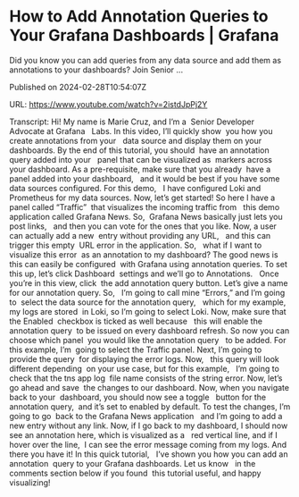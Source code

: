 # How to Add Annotation Queries to Your Grafana Dashboards | Grafana

Did you know you can add queries from any data source and add them as annotations to your dashboards? Join Senior ...

Published on 2024-02-28T10:54:07Z

URL: https://www.youtube.com/watch?v=2istdJpPj2Y

Transcript: Hi! My name is Marie Cruz, and I’m a 
Senior Developer Advocate at Grafana   Labs. In this video, I’ll quickly show 
you how you create annotations from your   data source and display them on your dashboards. By the end of this tutorial, you should 
have an annotation query added into your   panel that can be visualized as 
markers across your dashboard. As a pre-requisite, make sure that you already 
have a panel added into your dashboard,   and it would be best if you have some 
data sources configured. For this demo,   I have configured Loki and 
Prometheus for my data sources. Now, let’s get started! So here I have a panel called “Traffic” 
that visualizes the incoming traffic from   this demo application called Grafana News. So, 
Grafana News basically just lets you post links,   and then you can vote for the ones that you like. Now, a user can actually add a new 
entry without providing any URL,   and this can trigger this empty 
URL error in the application. So,   what if I want to visualize this error 
as an annotation to my dashboard? The good news is this can easily be configured 
with Grafana using annotation queries. To set this up, let’s click Dashboard 
settings and we’ll go to Annotations.   Once you’re in this view, click 
the add annotation query button. Let’s give a name for our annotation query. So,   I’m going to call mine “Errors,” and I’m going to 
select the data source for the annotation query,   which for my example, my logs are stored 
in Loki, so I’m going to select Loki. Now, make sure that the Enabled 
checkbox is ticked as well because   this will enable the annotation query 
to be issued on every dashboard refresh. So now you can choose which panel 
you would like the annotation query   to be added. For this example, I’m 
going to select the Traffic panel. Next, I’m going to provide the query 
for displaying the error logs. Now,   this query will look different depending 
on your use case, but for this example,   I’m going to check that the tns app log 
file name consists of the string error. Now, let’s go ahead and save 
the changes to our dashboard. Now, when you navigate back to your 
dashboard, you should now see a toggle   button for the annotation query, 
and it’s set to enabled by default. To test the changes, I’m going to go 
back to the Grafana News application   and I’m going to add a new entry without any link. Now, if I go back to my dashboard, I should now 
see an annotation here, which is visualized as a   red vertical line, and if I hover over the line, 
I can see the error message coming from my logs. And there you have it! In this quick tutorial,   I’ve shown you how you can add an annotation 
query to your Grafana dashboards. Let us know   in the comments section below if you found 
this tutorial useful, and happy visualizing!

